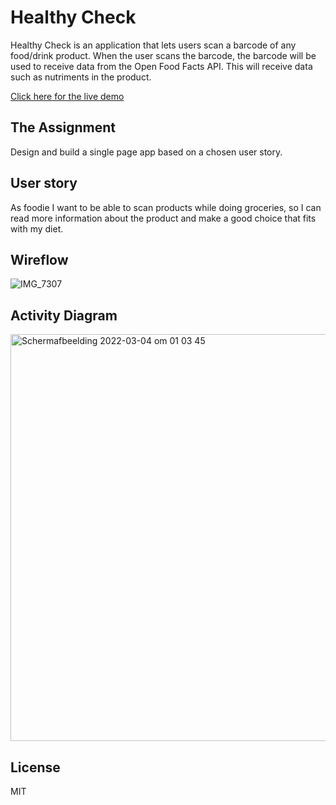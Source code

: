 # Healthy Check

Healthy Check is an application that lets users scan a barcode of any food/drink product. When the user scans the barcode, the barcode will be used to receive data from the Open Food Facts API. This will receive data such as nutriments in the product.

[Click here for the live demo]()

## The Assignment
Design and build a single page app based on a chosen user story.

## User story
As foodie I want to be able to scan products while doing groceries, so I can read more information about the product and make a good choice that fits with my diet.

## Wireflow
![IMG_7307](https://user-images.githubusercontent.com/66092262/156674257-5c78585a-484a-41a2-b407-cba299484f64.jpg)

## Activity Diagram
<img width="651" alt="Schermafbeelding 2022-03-04 om 01 03 45" src="https://user-images.githubusercontent.com/66092262/156674065-ba18b5c6-2e50-4999-acef-3d6eb97a2945.png">

## License
MIT





